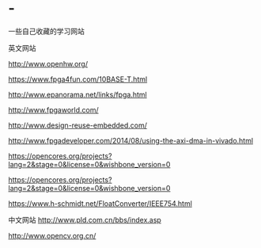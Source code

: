 # -
一些自己收藏的学习网站

英文网站

http://www.openhw.org/

https://www.fpga4fun.com/10BASE-T.html

http://www.epanorama.net/links/fpga.html

http://www.fpgaworld.com/

http://www.design-reuse-embedded.com/

http://www.fpgadeveloper.com/2014/08/using-the-axi-dma-in-vivado.html

https://opencores.org/projects?lang=2&stage=0&license=0&wishbone_version=0

https://opencores.org/projects?lang=2&stage=0&license=0&wishbone_version=0

https://www.h-schmidt.net/FloatConverter/IEEE754.html

中文网站
http://www.pld.com.cn/bbs/index.asp

http://www.opencv.org.cn/
